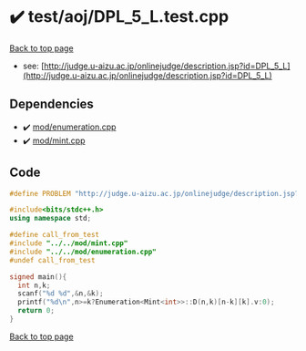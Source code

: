 <!-- mathjax config similar to math.stackexchange -->
<script type="text/javascript" async
  src="https://cdnjs.cloudflare.com/ajax/libs/mathjax/2.7.5/MathJax.js?config=TeX-MML-AM_CHTML">
</script>
<script type="text/x-mathjax-config">
  MathJax.Hub.Config({
    TeX: { equationNumbers: { autoNumber: "AMS" }},
    tex2jax: {
      inlineMath: [ ['$','$'] ],
      processEscapes: true
    },
    "HTML-CSS": { matchFontHeight: false },
    displayAlign: "left",
    displayIndent: "2em"
  });
</script>

<script type="text/javascript" src="https://cdnjs.cloudflare.com/ajax/libs/jquery/3.4.1/jquery.min.js"></script>
<script src="https://cdn.jsdelivr.net/npm/jquery-balloon-js@1.1.2/jquery.balloon.min.js" integrity="sha256-ZEYs9VrgAeNuPvs15E39OsyOJaIkXEEt10fzxJ20+2I=" crossorigin="anonymous"></script>
<script type="text/javascript" src="../../../assets/js/copy-button.js"></script>
<link rel="stylesheet" href="../../../assets/css/copy-button.css" />


# :heavy_check_mark: test/aoj/DPL_5_L.test.cpp


[Back to top page](../../../index.html)

* see: [http://judge.u-aizu.ac.jp/onlinejudge/description.jsp?id=DPL_5_L](http://judge.u-aizu.ac.jp/onlinejudge/description.jsp?id=DPL_5_L)


## Dependencies
* :heavy_check_mark: [mod/enumeration.cpp](../../../library/mod/enumeration.cpp.html)
* :heavy_check_mark: [mod/mint.cpp](../../../library/mod/mint.cpp.html)


## Code
```cpp
#define PROBLEM "http://judge.u-aizu.ac.jp/onlinejudge/description.jsp?id=DPL_5_L"

#include<bits/stdc++.h>
using namespace std;

#define call_from_test
#include "../../mod/mint.cpp"
#include "../../mod/enumeration.cpp"
#undef call_from_test

signed main(){
  int n,k;
  scanf("%d %d",&n,&k);
  printf("%d\n",n>=k?Enumeration<Mint<int>>::D(n,k)[n-k][k].v:0);
  return 0;
}

```

[Back to top page](../../../index.html)

